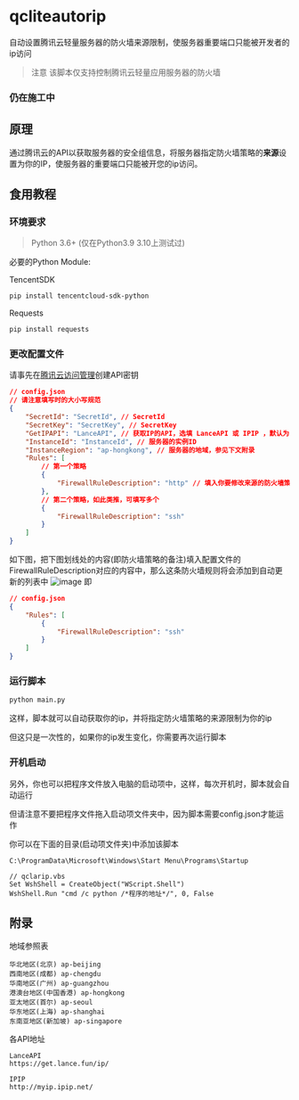 # qcliteautorip
自动设置腾讯云轻量服务器的防火墙来源限制，使服务器重要端口只能被开发者的ip访问

> 注意 该脚本仅支持控制腾讯云轻量应用服务器的防火墙
### 仍在施工中

## 原理
通过腾讯云的API以获取服务器的安全组信息，将服务器指定防火墙策略的**来源**设置为你的IP，使服务器的重要端口只能被开您的ip访问。

## 食用教程
### 环境要求
> Python 3.6+ (仅在Python3.9 3.10上测试过)

必要的Python Module:

TencentSDK
```bash
pip install tencentcloud-sdk-python
```

Requests
```bash
pip install requests
```

### 更改配置文件

请事先在[腾讯云访问管理](https://console.cloud.tencent.com/cam/capi)创建API密钥

```json
// config.json
// 请注意填写时的大小写规范
{
    "SecretId": "SecretId", // SecretId
    "SecretKey": "SecretKey", // SecretKey
    "GetIPAPI": "LanceAPI", // 获取IP的API，选填 LanceAPI 或 IPIP ，默认为LanceAPI
    "InstanceId": "InstanceId", // 服务器的实例ID
    "InstanceRegion": "ap-hongkong", // 服务器的地域，参见下文附录
    "Rules": [
        // 第一个策略
        {
            "FirewallRuleDescription": "http" // 填入你要修改来源的防火墙策略的描述
        },
        // 第二个策略，如此类推，可填写多个
        {
            "FirewallRuleDescription": "ssh" 
        }
    ]
}
```
如下图，把下图划线处的内容(即防火墙策略的备注)填入配置文件的FirewallRuleDescription对应的内容中，那么这条防火墙规则将会添加到自动更新的列表中
![image](https://user-images.githubusercontent.com/106385654/214570514-90e46714-c3a3-450f-ba37-36f8dcb9089a.png)
即
```json
// config.json
{
    "Rules": [
        {
            "FirewallRuleDescription": "ssh"
        }
    ]
}
```

### 运行脚本
```bash
python main.py
```
这样，脚本就可以自动获取你的ip，并将指定防火墙策略的来源限制为你的ip

但这只是一次性的，如果你的ip发生变化，你需要再次运行脚本

### 开机启动
另外，你也可以把程序文件放入电脑的启动项中，这样，每次开机时，脚本就会自动运行

但请注意不要把程序文件拖入启动项文件夹中，因为脚本需要config.json才能运作

你可以在下面的目录(启动项文件夹)中添加该脚本

`C:\ProgramData\Microsoft\Windows\Start Menu\Programs\Startup`


```vbs
// qclarip.vbs
Set WshShell = CreateObject("WScript.Shell")
WshShell.Run "cmd /c python /*程序的地址*/", 0, False
```


## 附录

地域参照表
```
华北地区(北京) ap-beijing
西南地区(成都) ap-chengdu
华南地区(广州) ap-guangzhou
港澳台地区(中国香港) ap-hongkong
亚太地区(首尔) ap-seoul
华东地区(上海) ap-shanghai
东南亚地区(新加坡) ap-singapore
```

各API地址
```
LanceAPI
https://get.lance.fun/ip/

IPIP
http://myip.ipip.net/
```
